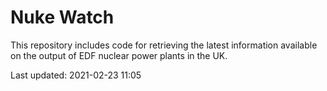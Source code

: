 # Nuke Watch

This repository includes code for retrieving the latest information available on the output of EDF nuclear power plants in the UK.

Last updated: 2021-02-23 11:05